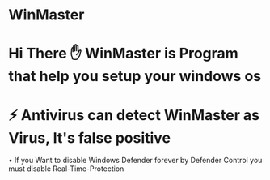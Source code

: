 # WinMaster
# Hi There ✋ WinMaster is Program that help you setup your windows os
# ⚡ Antivirus can detect WinMaster as Virus, It's false positive

 • If you Want to disable Windows Defender forever by Defender Control you must disable Real-Time-Protection

